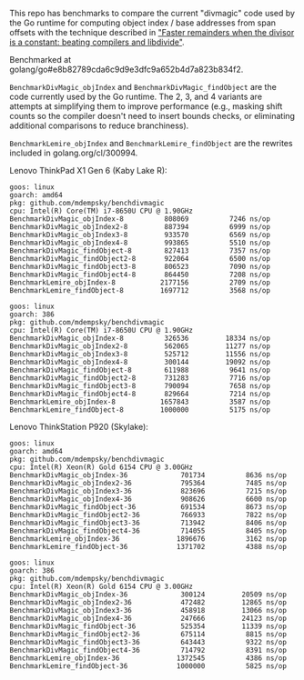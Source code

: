 This repo has benchmarks to compare the current "divmagic" code used by the Go
runtime for computing object index / base addresses from span offsets with the
technique described in ["Faster remainders when the divisor is a constant:
beating compilers and
libdivide"](https://lemire.me/blog/2019/02/08/faster-remainders-when-the-divisor-is-a-constant-beating-compilers-and-libdivide/).

Benchmarked at golang/go#e8b82789cda6c9d9e3dfc9a652b4d7a823b834f2.

`BenchmarkDivMagic_objIndex` and `BenchmarkDivMagic_findObject` are the code
currently used by the Go runtime. The 2, 3, and 4 variants are attempts at
simplifying them to improve performance (e.g., masking shift counts so the
compiler doesn't need to insert bounds checks, or eliminating additional
comparisons to reduce branchiness).

`BenchmarkLemire_objIndex` and `BenchmarkLemire_findObject` are the rewrites
included in golang.org/cl/300994.

Lenovo ThinkPad X1 Gen 6 (Kaby Lake R):

```
goos: linux
goarch: amd64
pkg: github.com/mdempsky/benchdivmagic
cpu: Intel(R) Core(TM) i7-8650U CPU @ 1.90GHz
BenchmarkDivMagic_objIndex-8      	  808069	      7246 ns/op
BenchmarkDivMagic_objIndex2-8     	  887394	      6999 ns/op
BenchmarkDivMagic_objIndex3-8     	  933570	      6569 ns/op
BenchmarkDivMagic_objIndex4-8     	  993865	      5510 ns/op
BenchmarkDivMagic_findObject-8    	  827413	      7357 ns/op
BenchmarkDivMagic_findObject2-8   	  922064	      6500 ns/op
BenchmarkDivMagic_findObject3-8   	  806523	      7090 ns/op
BenchmarkDivMagic_findObject4-8   	  864450	      7208 ns/op
BenchmarkLemire_objIndex-8        	 2177156	      2709 ns/op
BenchmarkLemire_findObject-8      	 1697712	      3568 ns/op

goos: linux
goarch: 386
pkg: github.com/mdempsky/benchdivmagic
cpu: Intel(R) Core(TM) i7-8650U CPU @ 1.90GHz
BenchmarkDivMagic_objIndex-8      	  326536	     18334 ns/op
BenchmarkDivMagic_objIndex2-8     	  562065	     11277 ns/op
BenchmarkDivMagic_objIndex3-8     	  525712	     11556 ns/op
BenchmarkDivMagic_objIndex4-8     	  300144	     19092 ns/op
BenchmarkDivMagic_findObject-8    	  611988	      9641 ns/op
BenchmarkDivMagic_findObject2-8   	  731283	      7716 ns/op
BenchmarkDivMagic_findObject3-8   	  790094	      7658 ns/op
BenchmarkDivMagic_findObject4-8   	  829664	      7214 ns/op
BenchmarkLemire_objIndex-8        	 1657843	      3587 ns/op
BenchmarkLemire_findObject-8      	 1000000	      5175 ns/op
```

Lenovo ThinkStation P920 (Skylake):

```
goos: linux
goarch: amd64
pkg: github.com/mdempsky/benchdivmagic
cpu: Intel(R) Xeon(R) Gold 6154 CPU @ 3.00GHz
BenchmarkDivMagic_objIndex-36       	  701734	      8636 ns/op
BenchmarkDivMagic_objIndex2-36      	  795364	      7485 ns/op
BenchmarkDivMagic_objIndex3-36      	  823696	      7215 ns/op
BenchmarkDivMagic_objIndex4-36      	  908626	      6600 ns/op
BenchmarkDivMagic_findObject-36     	  691534	      8673 ns/op
BenchmarkDivMagic_findObject2-36    	  766933	      7822 ns/op
BenchmarkDivMagic_findObject3-36    	  713942	      8406 ns/op
BenchmarkDivMagic_findObject4-36    	  714055	      8405 ns/op
BenchmarkLemire_objIndex-36         	 1896676	      3162 ns/op
BenchmarkLemire_findObject-36       	 1371702	      4388 ns/op

goos: linux
goarch: 386
pkg: github.com/mdempsky/benchdivmagic
cpu: Intel(R) Xeon(R) Gold 6154 CPU @ 3.00GHz
BenchmarkDivMagic_objIndex-36       	  300124	     20509 ns/op
BenchmarkDivMagic_objIndex2-36      	  472482	     12865 ns/op
BenchmarkDivMagic_objIndex3-36      	  458918	     13066 ns/op
BenchmarkDivMagic_objIndex4-36      	  247666	     24123 ns/op
BenchmarkDivMagic_findObject-36     	  525354	     11339 ns/op
BenchmarkDivMagic_findObject2-36    	  675114	      8815 ns/op
BenchmarkDivMagic_findObject3-36    	  643443	      9322 ns/op
BenchmarkDivMagic_findObject4-36    	  714792	      8391 ns/op
BenchmarkLemire_objIndex-36         	 1372545	      4386 ns/op
BenchmarkLemire_findObject-36       	 1000000	      5825 ns/op
```
